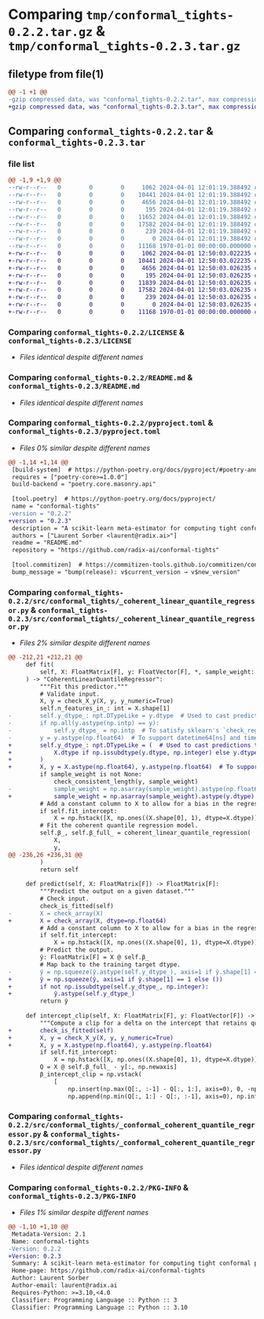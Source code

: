 # Comparing `tmp/conformal_tights-0.2.2.tar.gz` & `tmp/conformal_tights-0.2.3.tar.gz`

## filetype from file(1)

```diff
@@ -1 +1 @@
-gzip compressed data, was "conformal_tights-0.2.2.tar", max compression
+gzip compressed data, was "conformal_tights-0.2.3.tar", max compression
```

## Comparing `conformal_tights-0.2.2.tar` & `conformal_tights-0.2.3.tar`

### file list

```diff
@@ -1,9 +1,9 @@
--rw-r--r--   0        0        0     1062 2024-04-01 12:01:19.388492 conformal_tights-0.2.2/LICENSE
--rw-r--r--   0        0        0    10441 2024-04-01 12:01:19.388492 conformal_tights-0.2.2/README.md
--rw-r--r--   0        0        0     4656 2024-04-01 12:01:19.388492 conformal_tights-0.2.2/pyproject.toml
--rw-r--r--   0        0        0      195 2024-04-01 12:01:19.388492 conformal_tights-0.2.2/src/conformal_tights/__init__.py
--rw-r--r--   0        0        0    11652 2024-04-01 12:01:19.388492 conformal_tights-0.2.2/src/conformal_tights/_coherent_linear_quantile_regressor.py
--rw-r--r--   0        0        0    17582 2024-04-01 12:01:19.388492 conformal_tights-0.2.2/src/conformal_tights/_conformal_coherent_quantile_regressor.py
--rw-r--r--   0        0        0      239 2024-04-01 12:01:19.388492 conformal_tights-0.2.2/src/conformal_tights/_typing.py
--rw-r--r--   0        0        0        0 2024-04-01 12:01:19.388492 conformal_tights-0.2.2/src/conformal_tights/py.typed
--rw-r--r--   0        0        0    11168 1970-01-01 00:00:00.000000 conformal_tights-0.2.2/PKG-INFO
+-rw-r--r--   0        0        0     1062 2024-04-01 12:50:03.022235 conformal_tights-0.2.3/LICENSE
+-rw-r--r--   0        0        0    10441 2024-04-01 12:50:03.022235 conformal_tights-0.2.3/README.md
+-rw-r--r--   0        0        0     4656 2024-04-01 12:50:03.026235 conformal_tights-0.2.3/pyproject.toml
+-rw-r--r--   0        0        0      195 2024-04-01 12:50:03.026235 conformal_tights-0.2.3/src/conformal_tights/__init__.py
+-rw-r--r--   0        0        0    11839 2024-04-01 12:50:03.026235 conformal_tights-0.2.3/src/conformal_tights/_coherent_linear_quantile_regressor.py
+-rw-r--r--   0        0        0    17582 2024-04-01 12:50:03.026235 conformal_tights-0.2.3/src/conformal_tights/_conformal_coherent_quantile_regressor.py
+-rw-r--r--   0        0        0      239 2024-04-01 12:50:03.026235 conformal_tights-0.2.3/src/conformal_tights/_typing.py
+-rw-r--r--   0        0        0        0 2024-04-01 12:50:03.026235 conformal_tights-0.2.3/src/conformal_tights/py.typed
+-rw-r--r--   0        0        0    11168 1970-01-01 00:00:00.000000 conformal_tights-0.2.3/PKG-INFO
```

### Comparing `conformal_tights-0.2.2/LICENSE` & `conformal_tights-0.2.3/LICENSE`

 * *Files identical despite different names*

### Comparing `conformal_tights-0.2.2/README.md` & `conformal_tights-0.2.3/README.md`

 * *Files identical despite different names*

### Comparing `conformal_tights-0.2.2/pyproject.toml` & `conformal_tights-0.2.3/pyproject.toml`

 * *Files 0% similar despite different names*

```diff
@@ -1,14 +1,14 @@
 [build-system]  # https://python-poetry.org/docs/pyproject/#poetry-and-pep-517
 requires = ["poetry-core>=1.0.0"]
 build-backend = "poetry.core.masonry.api"
 
 [tool.poetry]  # https://python-poetry.org/docs/pyproject/
 name = "conformal-tights"
-version = "0.2.2"
+version = "0.2.3"
 description = "A scikit-learn meta-estimator for computing tight conformal predictions"
 authors = ["Laurent Sorber <laurent@radix.ai>"]
 readme = "README.md"
 repository = "https://github.com/radix-ai/conformal-tights"
 
 [tool.commitizen]  # https://commitizen-tools.github.io/commitizen/config/
 bump_message = "bump(release): v$current_version → v$new_version"
```

### Comparing `conformal_tights-0.2.2/src/conformal_tights/_coherent_linear_quantile_regressor.py` & `conformal_tights-0.2.3/src/conformal_tights/_coherent_linear_quantile_regressor.py`

 * *Files 2% similar despite different names*

```diff
@@ -212,21 +212,21 @@
     def fit(
         self, X: FloatMatrix[F], y: FloatVector[F], *, sample_weight: FloatVector[F] | None = None
     ) -> "CoherentLinearQuantileRegressor":
         """Fit this predictor."""
         # Validate input.
         X, y = check_X_y(X, y, y_numeric=True)
         self.n_features_in_: int = X.shape[1]
-        self.y_dtype_: npt.DTypeLike = y.dtype  # Used to cast predictions to the correct dtype.
-        if np.all(y.astype(np.intp) == y):
-            self.y_dtype_ = np.intp  # To satisfy sklearn's `check_regressors_int`.
-        y = y.astype(np.float64)  # To support datetime64[ns] and timedelta64[ns].
+        self.y_dtype_: npt.DTypeLike = (  # Used to cast predictions to the correct dtype.
+            X.dtype if np.issubdtype(y.dtype, np.integer) else y.dtype
+        )
+        X, y = X.astype(np.float64), y.astype(np.float64)  # To support datetime64 and timedelta64.
         if sample_weight is not None:
             check_consistent_length(y, sample_weight)
-            sample_weight = np.asarray(sample_weight).astype(np.float64)
+            sample_weight = np.asarray(sample_weight).astype(y.dtype)
         # Add a constant column to X to allow for a bias in the regression.
         if self.fit_intercept:
             X = np.hstack([X, np.ones((X.shape[0], 1), dtype=X.dtype)])
         # Fit the coherent quantile regression model.
         self.β_, self.β_full_ = coherent_linear_quantile_regression(
             X,
             y,
@@ -236,26 +236,31 @@
         )
         return self
 
     def predict(self, X: FloatMatrix[F]) -> FloatMatrix[F]:
         """Predict the output on a given dataset."""
         # Check input.
         check_is_fitted(self)
-        X = check_array(X)
+        X = check_array(X, dtype=np.float64)
         # Add a constant column to X to allow for a bias in the regression.
         if self.fit_intercept:
             X = np.hstack([X, np.ones((X.shape[0], 1), dtype=X.dtype)])
         # Predict the output.
         ŷ: FloatMatrix[F] = X @ self.β_
         # Map back to the training target dtype.
-        ŷ = np.squeeze(ŷ.astype(self.y_dtype_), axis=1 if ŷ.shape[1] == 1 else ())
+        ŷ = np.squeeze(ŷ, axis=1 if ŷ.shape[1] == 1 else ())
+        if not np.issubdtype(self.y_dtype_, np.integer):
+            ŷ.astype(self.y_dtype_)
         return ŷ
 
     def intercept_clip(self, X: FloatMatrix[F], y: FloatVector[F]) -> FloatMatrix[F]:
         """Compute a clip for a delta on the intercept that retains quantile coherence."""
+        check_is_fitted(self)
+        X, y = check_X_y(X, y, y_numeric=True)
+        X, y = X.astype(np.float64), y.astype(np.float64)
         if self.fit_intercept:
             X = np.hstack([X, np.ones((X.shape[0], 1), dtype=X.dtype)])
         Q = X @ self.β_full_ - y[:, np.newaxis]
         β_intercept_clip = np.vstack(
             [
                 np.insert(np.max(Q[:, :-1] - Q[:, 1:], axis=0), 0, -np.inf),
                 np.append(np.min(Q[:, 1:] - Q[:, :-1], axis=0), np.inf),
```

### Comparing `conformal_tights-0.2.2/src/conformal_tights/_conformal_coherent_quantile_regressor.py` & `conformal_tights-0.2.3/src/conformal_tights/_conformal_coherent_quantile_regressor.py`

 * *Files identical despite different names*

### Comparing `conformal_tights-0.2.2/PKG-INFO` & `conformal_tights-0.2.3/PKG-INFO`

 * *Files 1% similar despite different names*

```diff
@@ -1,10 +1,10 @@
 Metadata-Version: 2.1
 Name: conformal-tights
-Version: 0.2.2
+Version: 0.2.3
 Summary: A scikit-learn meta-estimator for computing tight conformal predictions
 Home-page: https://github.com/radix-ai/conformal-tights
 Author: Laurent Sorber
 Author-email: laurent@radix.ai
 Requires-Python: >=3.10,<4.0
 Classifier: Programming Language :: Python :: 3
 Classifier: Programming Language :: Python :: 3.10
```

